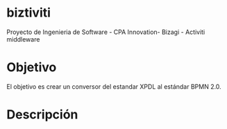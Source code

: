 biztiviti
=========

Proyecto de Ingenieria de Software - CPA Innovation- Bizagi - Activiti middleware 

Objetivo
========

El objetivo es crear un conversor del estandar XPDL al estándar BPMN 2.0.

Descripción
===========
